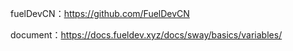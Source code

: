 fuelDevCN：https://github.com/FuelDevCN

document：https://docs.fueldev.xyz/docs/sway/basics/variables/

